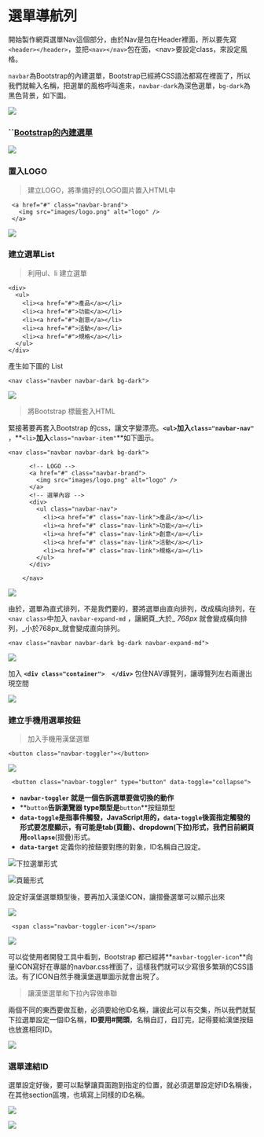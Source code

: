 # 選單導航列

開始製作網頁選單Nav這個部分，由於Nav是包在Header裡面，所以要先寫`<header></header>`，並把`<nav></nav>`包在面，&lt;nav&gt;要設定class，來設定風格。

`navbar`為Bootstrap的內建選單，Bootstrap已經將CSS語法都寫在裡面了，所以我們就輸入名稱，把選單的風格呼叫進來，`navbar-dark`為深色選單，`bg-dark`為黑色背景，如下圖。

![](.gitbook/assets/image%20%2837%29.png)

### \`\`[Bootstrap的內建選單](https://bootstrap.hexschool.com/docs/4.2/components/navbar/)

![](.gitbook/assets/image%20%2843%29.png)

### 置入LOGO

> 建立LOGO，將準備好的LOGO圖片置入HTML中

```markup
 <a href="#" class="navbar-brand">
   <img src="images/logo.png" alt="logo" />
 </a>
```

![](.gitbook/assets/image%20%2819%29.png)

### 建立選單List

> 利用ul、li 建立選單

```markup
<div>
  <ul>
    <li><a href="#">產品</a></li>
    <li><a href="#">功能</a></li>
    <li><a href="#">創意</a></li>
    <li><a href="#">活動</a></li>
    <li><a href="#">規格</a></li>
  </ul>
</div>
```

產生如下圖的 List

```markup
<nav class="navber navbar-dark bg-dark">
```

![](.gitbook/assets/image%20%2847%29.png)

> 將Bootstrap 標籤套入HTML

緊接著要再套入Bootstrap 的css，讓文字變漂亮。**`<ul>`**加入**`class="navbar-nav"`** ，**`<li>`**加入**`class="navbar-item"`**如下圖示。

```markup
<nav class="navbar navbar-dark bg-dark">

      <!-- LOGO -->
      <a href="#" class="navbar-brand">
        <img src="images/logo.png" alt="logo" />
      </a>
      <!-- 選單內容 -->
      <div>
        <ul class="navbar-nav">
          <li><a href="#" class="nav-link">產品</a></li>
          <li><a href="#" class="nav-link">功能</a></li>
          <li><a href="#" class="nav-link">創意</a></li>
          <li><a href="#" class="nav-link">活動</a></li>
          <li><a href="#" class="nav-link">規格</a></li>
        </ul>
      </div>

    </nav>
```

![](.gitbook/assets/image%20%287%29.png)

由於，選單為直式排列，不是我們要的，要將選單由直向排列，改成橫向排列，在`<nav class>`中加入 `navbar-expand-md` ，讓網頁_大於_ _768px_ 就會變成橫向排列，_小於768px_就會變成直向排列。

```markup
<nav class="navbar navbar-dark bg-dark navbar-expand-md">
```

![](.gitbook/assets/image%20%2842%29.png)

加入 **`<div class="container">  </div>`** 包住NAV導覽列，讓導覽列左右兩邊出現空間

![](.gitbook/assets/image%20%2824%29.png)

### 建立手機用選單按鈕

> 加入手機用漢堡選單

```markup
<button class="navbar-toggler"></button>
```

![](.gitbook/assets/image%20%284%29.png)

```markup
 <button class="navbar-toggler" type="button" data-toggle="collapse">
```

* **`navbar-toggler` 就是一個告訴選單要做切換的動作**
* **`button`**告訴瀏覽器 type類型是**`button`**按鈕類型
* **`data-toggle`**是指事件觸發，JavaScript用的，**`data-toggle`**後面指定觸發的形式要怎麼顯示，有可能是tab\(頁籤\)、dropdown\(下拉\)形式，我們目前網頁用**`collapse`**\(摺疊\)形式。
* **`data-target`** 定義你的按鈕要對應的對象，ID名稱自己設定。

![&#x4E0B;&#x62C9;&#x9078;&#x55AE;&#x5F62;&#x5F0F;](.gitbook/assets/a08.jpg)

![&#x9801;&#x7C64;&#x5F62;&#x5F0F;](.gitbook/assets/a07.jpg)



設定好漢堡選單類型後，要再加入漢堡ICON，讓摺疊選單可以顯示出來

![](.gitbook/assets/image%20%2839%29.png)

```markup
 <span class="navbar-toggler-icon"></span>
```

![](.gitbook/assets/a09.jpg)

可以從使用者開發工具中看到，Bootstrap 都已經將**`navbar-toggler-icon`**向量ICON寫好在專屬的navbar.css裡面了，這樣我們就可以少寫很多繁瑣的CSS語法。有了ICON自然手機漢堡選單圖示就會出現了。

> 讓漢堡選單和下拉內容做串聯

兩個不同的東西要做互動，必須要給他ID名稱，讓彼此可以有交集，所以我們就幫下拉選單設定一個ID名稱，**ID要用\#開頭**，名稱自訂，自訂完，記得要給漢堡按鈕也放進相同ID。

![](.gitbook/assets/image%20%2836%29.png)

### 選單連結ID

選單設定好後，要可以點擊讓頁面跑到指定的位置，就必須選單設定好ID名稱後，在其他section區塊，也填寫上同樣的ID名稱。

![](.gitbook/assets/image%20%2848%29.png)

![](.gitbook/assets/image%20%2812%29.png)

